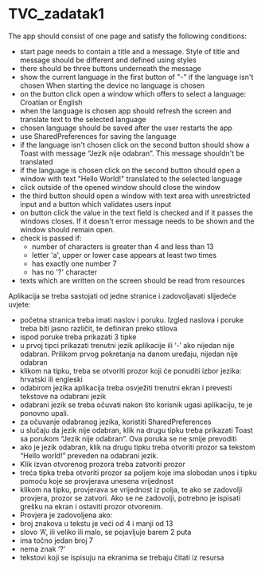 # TVC_zadatak1
The app should consist of one page and satisfy the following conditions:
- start page needs to contain a title and a message. Style of title and message should be different and defined using styles
- there should be three buttons underneath the message
- show the current language in the first button of "-" if the language isn't chosen
When starting the device no language is chosen
- on the button click open a window which offers to select a language: Croatian or English
- when the language is chosen app should refresh the screen and translate text to the selected language
- chosen language should be saved after the user restarts the app
- use SharedPreferences for saving the language
- if the language isn't chosen click on the second button should show a Toast with message “Jezik
nije odabran”. This message shouldn't be translated
- if the language is chosen click on the second button should open a window with text "Hello World!" translated to the selected language
- click outside of the opened window should close the window
- the third button should open a window with text area with unrestricted input and a button which validates users input
- on button click the value in the text field is checked and if it passes the windows closes. 
If it doesn't error message needs to be shown and the window should remain open.
- check is passed if:
  - number of characters is greater than 4 and less than 13
  - letter 'a', upper or lower case appears at least two times
  - has exactly one number 7
  - has no '?' character
- texts which are written on the screen should be read from resources



Aplikacija se treba sastojati od jedne stranice i zadovoljavati slijedeće uvjete:
- početna stranica treba imati naslov i poruku. Izgled naslova i poruke treba biti jasno različit,
te definiran preko stilova
- ispod poruke treba prikazati 3 tipke
- u prvoj tipci prikazati trenutni jezik aplikacije ili ‘-’ ako nijedan nije odabran. Prilikom
prvog pokretanja na danom uređaju, nijedan nije odabran
- klikom na tipku, treba se otvoriti prozor koji će ponuditi izbor jezika: hrvatski ili engleski
- odabirom jezika aplikacija treba osvježiti trenutni ekran i prevesti tekstove na odabrani jezik
- odabrani jezik se treba očuvati nakon što korisnik ugasi aplikaciju, te je ponovno upali.
- za očuvanje odabranog jezika, koristiti SharedPreferences
- u slučaju da jezik nije odabran, klik na drugu tipku treba prikazati Toast sa porukom “Jezik
nije odabran”. Ova poruka se ne smije prevoditi
- ako je jezik odabran, klik na drugu tipku treba otvoriti prozor sa tekstom “Hello world!”
preveden na odabrani jezik.
- Klik izvan otvorenog prozora treba zatvoriti prozor
- treća tipka treba otvoriti prozor sa poljem koje ima slobodan unos i tipku pomoću koje se
provjerava unesena vrijednost
- klikom na tipku, provjerava se vrijednost iz polja, te ako se zadovolji provjera, prozor se
zatvori. Ako se ne zadovolji, potrebno je ispisati grešku na ekran i ostaviti prozor otvorenim.
- Provjera je zadovoljena ako:
 - broj znakova u tekstu je veći od 4 i manji od 13
 - slovo ‘A’, ili veliko ili malo, se pojavljuje barem 2 puta
 - ima točno jedan broj 7
 - nema znak ‘?’
 - tekstovi koji se ispisuju na ekranima se trebaju čitati iz resursa
